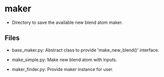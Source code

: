 # maker
* Directory to save the available new blend atom maker.

## Files
* base_maker.py: Abstract class to provide 'make_new_blend()' interface.
* make_simple.py: Make new blend atom with inputs.

* maker_finder.py: Provide maker instance for user.